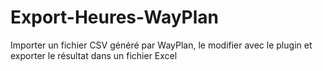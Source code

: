 # Export-Heures-WayPlan
Importer un fichier CSV généré par WayPlan, le modifier avec le plugin et exporter le résultat dans un fichier Excel
